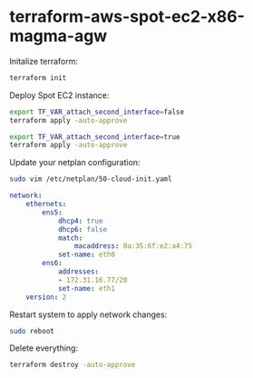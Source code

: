 # terraform-aws-spot-ec2-x86-magma-agw

Initalize terraform:
```bash
terraform init
```

Deploy Spot EC2 instance:
```bash
export TF_VAR_attach_second_interface=false
terraform apply -auto-approve

export TF_VAR_attach_second_interface=true
terraform apply -auto-approve
```

Update your netplan configuration:
```bash
sudo vim /etc/netplan/50-cloud-init.yaml
```
```yaml
network:
    ethernets:
        ens5:
            dhcp4: true
            dhcp6: false
            match:
                macaddress: 0a:35:6f:e2:a4:75
            set-name: eth0
        ens6:
            addresses:
            - 172.31.16.77/20
            set-name: eth1
    version: 2
```

Restart system to apply network changes:
```bash
sudo reboot
```

Delete everything:
```bash
terraform destroy -auto-approve
```
